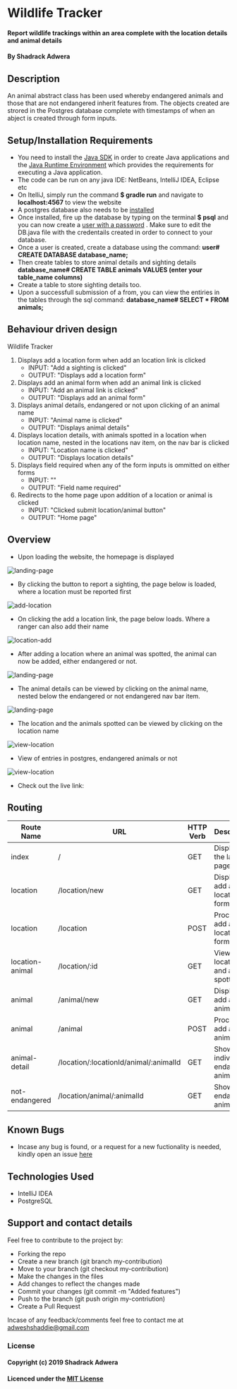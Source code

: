 # Wildlife Tracker

#### Report wildlife trackings within an area complete with the location details and animal details

#### By Shadrack Adwera

## Description

An animal abstract class has been used whereby endangered animals and those that are not endangered inherit features from. The objects created are strored in the Postgres database complete with timestamps of when an abject is created through form inputs.

## Setup/Installation Requirements

* You need to install the [Java SDK](https://sdkman.io/install) in order to create Java applications and the [Java Runtime Environment](https://sdkman.io/usage) which provides the requirements for executing a Java application.
* The code can be run on any java IDE: NetBeans, IntelliJ IDEA, Eclipse etc
* On ItelliJ, simply run the command **$ gradle run** and navigate to **localhost:4567** to view the website
* A postgres database also needs to be [installed](https://www.2ndquadrant.com/en/blog/pginstaller-install-postgresql/)
* Once installed, fire up the database by typing on the terminal **$ psql** and you can now create a [user with a password](https://www.postgresql.org/docs/8.0/sql-createuser.html) . Make sure to edit the DB.java file with the credentails created in order to connect to your database.
* Once a user is created, create a database using the command: **user# CREATE DATABASE database_name;**
* Then create tables to store animal details and sighting details **database_name# CREATE TABLE animals VALUES (enter your table_name columns)**
* Create a table to store sighting details too.
* Upon a successfull submission of a from, you can view the entiries in the tables through the sql command: **database_name# SELECT * FROM animals;**

## Behaviour driven design

Wildlife Tracker

1. Displays add a location form when add an location link is clicked
    * INPUT: "Add a sighting is clicked"
    * OUTPUT: "Displays add a location form"
2. Displays add an animal form when add an animal link is clicked
    * INPUT: "Add an animal link is clicked"
    * OUTPUT: "Displays add an animal form"
3. Displays animal details, endangered or not upon clicking of an animal name
    * INPUT: "Animal name is clicked"
    * OUTPUT: "Displays animal details"
4. Displays location details, with animals spotted in a location when location name, nested in the locations nav item, on the nav bar is clicked
    * INPUT: "Location name is clicked"
    * OUTPUT: "Displays location details"
5. Displays field required when any of the form inputs is ommitted on either forms
    * INPUT: ""
    * OUTPUT: "Field name required"
6. Redirects to the home page upon addition of a location or animal is clicked
    * INPUT: "Clicked submit location/animal button"
    * OUTPUT: "Home page"

## Overview

* Upon loading the website, the homepage is displayed

![landing-page](src/main/resources/public/images/img1.png)

* By clicking the button to report a sighting, the page below is loaded, where a location must be reported first

![add-location](src/main/resources/public/images/img2.png)

* On clicking the add a location link, the page below loads. Where a ranger can also add their name

![location-add](src/main/resources/public/images/img3.png)

* After adding a location where an animal was spotted, the animal can now be added, either endangered or not.

![landing-page](src/main/resources/public/images/img4.png)

* The animal details can be viewed by clicking on the animal name, nested below the endangered or not endangered nav bar item.

![landing-page](src/main/resources/public/images/img5.png)

* The location and the animals spotted can be viewed by clicking on the location name

![view-location](src/main/resources/public/images/img6.png)

* View of entries in postgres, endangered animals or not 

![view-location](src/main/resources/public/images/db.png)

* Check out the live link: 

## Routing

| Route Name     | URL                                   | HTTP Verb     | Description                         |
|---             |---                                    |---            |---                                  |
| index          | /                                     | GET           | Displays the landing page           |
| location       | /location/new                         | GET           | Displays add a location form        |
| location       | /location                             | POST          | Process add a location form         |
| location-animal| /location/:id                         | GET           | View location and animals spotted   |
| animal         | /animal/new                           | GET           | Displays add an animal form         |
| animal         | /animal                               | POST          | Process add an animal form          |
| animal-detail  | /location/:locationId/animal/:animalId| GET           | Show an individual endangered animal|
| not-endangered | /location/animal/:animalId            | GET           | Show not endangered animal          |

## Known Bugs

* Incase any bug is found, or a request for a new fuctionality is needed, kindly open an issue [here](https://github.com/ShadrackAdwera/Wildlife-Tracker/issues/new)

## Technologies Used

* IntelliJ IDEA
* PostgreSQL

## Support and contact details

Feel free to contribute to the project by:

* Forking the repo
* Create a new branch (git branch my-contribution)
* Move to your branch (git checkout my-contribution)
* Make the changes in the files
* Add changes to reflect the changes made
* Commit your changes (git commit -m "Added features")
* Push to the branch (git push origin my-contriution)
* Create a Pull Request

Incase of any feedback/comments feel free to contact me at adweshshaddie@gmail.com

### License

#### Copyright (c) 2019 Shadrack Adwera

#### Licenced under the [MIT License](LICENSE)

